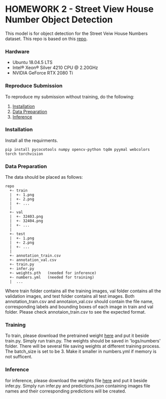 # HOMEWORK 2 - Street View House Number Object Detection

This model is for object detection for the Street Veiw House Numbers dataset.
This repo is based on this [repo](https://github.com/zylo117/Yet-Another-EfficientDet-Pytorch).

### Hardware
- Ubuntu 18.04.5 LTS
- Intel® Xeon® Silver 4210 CPU @ 2.20GHz
- NVIDIA GeForce RTX 2080 Ti

### Reproduce Submission
To reproduce my submission without training, do the following:
1. [Installation](#Installation)
2. [Data Preparation](#Data-Preparation)
3. [Inference](#Inference)


### Installation
Install all the requirments.

`pip install pycocotools numpy opencv-python tqdm pyymal webcolors torch torchvision`


### Data Preparation
The data should be placed as follows:
```
repo
  +- train
  |  +- 1.png
  |  +- 2.png
  |  +- ...
  |
  +- val
  |  +- 32403.png
  |  +- 32404.png
  |  +- ...
  |
  +- test
  |  +- 1.png
  |  +- 2.png
  |  +- ...
  |
  +- annotation_train.csv
  +- annotation_val.csv
  +- train.py
  +- infer.py
  +- weights.pth   (needed for inference)
  +- numbers.yml   (needed for training)
  |  ...
```
Where train folder contains all the training images, val folder contains all the validation images, and test folder contains all test images. Both annotation_train.csv and annotaion_val.csv should contain the file name, corresponding labels and bounding boxes of each image in train and val folder. Please check annotaion_train.csv to see the expected format.

### Training
To train, please download the pretrained weight [here](https://drive.google.com/file/d/16JwAXozDpqjoWRE1MySUKH0JdkstXMqf/view?usp=sharing) and put it beside train.py. Simply run train.py. The weights should be saved in 'logs/numbers' folder. There will be several file saving weights at different training process. The batch_size is set to be 3. Make it smaller in numbers.yml if memory is not sufficent.

### Inference
for inference, please download the weights file [here](https://drive.google.com/file/d/1t9W1wxUjfBOTtGo0I7-tlpgdlKqvSM01/view?usp=sharing) and put it beside infer.py. Simply run infer.py and predictions.json containing images file names and their corresponding predictions will be created.
